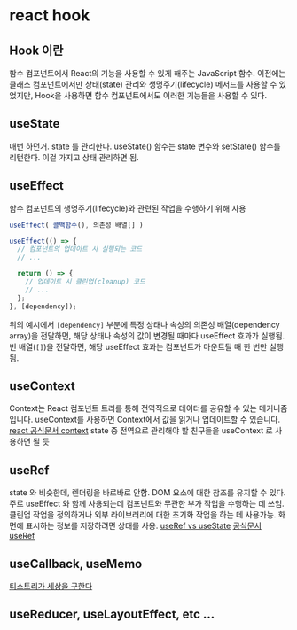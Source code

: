 # react hook

## Hook 이란
함수 컴포넌트에서 React의 기능을 사용할 수 있게 해주는 JavaScript 함수. 이전에는 클래스 컴포넌트에서만 상태(state) 관리와 생명주기(lifecycle) 메서드를 사용할 수 있었지만, Hook을 사용하면 함수 컴포넌트에서도 이러한 기능들을 사용할 수 있다.

## useState
매번 하던거. state 를 관리한다.
useState() 함수는 state 변수와 setState() 함수를 리턴한다. 이걸 가지고 상태 관리하면 됨.

## useEffect
함수 컴포넌트의 생명주기(lifecycle)와 관련된 작업을 수행하기 위해 사용
```typescript
useEffect( 콜백함수(), 의존성 배열[] )
```

```javascript
useEffect(() => {
  // 컴포넌트의 업데이트 시 실행되는 코드
  // ...

  return () => {
    // 업데이트 시 클린업(cleanup) 코드
    // ...
  };
}, [dependency]);

```
위의 예시에서 `[dependency]` 부분에 특정 상태나 속성의 의존성 배열(dependency array)을 전달하면, 해당 상태나 속성의 값이 변경될 때마다 useEffect 효과가 실행됨.
빈 배열(`[]`)을 전달하면, 해당 useEffect 효과는 컴포넌트가 마운트될 때 한 번만 실행됨.

## useContext
Context는 React 컴포넌트 트리를 통해 전역적으로 데이터를 공유할 수 있는 메커니즘입니다. useContext를 사용하면 Context에서 값을 읽거나 업데이트할 수 있습니다.
[react 공식문서 context](https://react.dev/learn/passing-data-deeply-with-context)
state 중 전역으로 관리해야 할 친구들을 useContext 로 사용하면 될 듯

## useRef
state 와 비슷한데, 렌더링을 바로바로 안함.
DOM 요소에 대한 참조를 유지할 수 있다.
주로 useEffect 와 함께 사용되는데 컴포넌트와 무관한 부가 작업을 수행하는 데 쓰임. 클린업 작업을 정의하거나 외부 라이브러리에 대한 초기화 작업을 하는 데 사용가능.
화면에 표시하는 정보를 저장하려면 상태를 사용. [useRef vs useState](https://react.dev/learn/referencing-values-with-refs#differences-between-refs-and-state)
[공식문서 useRef](https://react.dev/reference/react/useRef)

## useCallback, useMemo
[티스토리가 세상을 구한다](https://narup.tistory.com/273)

## useReducer, useLayoutEffect, etc ...
